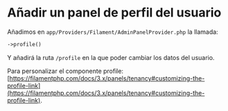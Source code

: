 # Añadir un panel de perfil del usuario

Añadimos en `app/Providers/Filament/AdminPanelProvider.php` la llamada:

``` PHP
->profile()
```

Y añadirá la ruta `/profile` en la que poder cambiar los datos del usuario.

Para personalizar el componente profile: [https://filamentphp.com/docs/3.x/panels/tenancy#customizing-the-profile-link](https://filamentphp.com/docs/3.x/panels/tenancy#customizing-the-profile-link).
